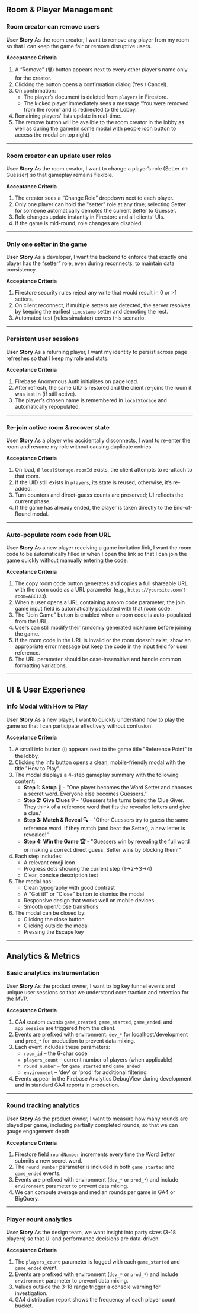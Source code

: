 ## Room & Player Management

### Room creator can remove users

**User Story**
As the room creator, I want to remove any player from my room so that I can keep the game fair or remove disruptive users.

**Acceptance Criteria**

1. A “Remove” (🗑️) button appears next to every other player’s name only for the creator.
2. Clicking the button opens a confirmation dialog (Yes / Cancel).
3. On confirmation:
   - The player’s document is deleted from `players` in Firestore.
   - The kicked player immediately sees a message “You were removed from the room” and is redirected to the Lobby.
4. Remaining players’ lists update in real-time.
5. The remove button will be availble to the room creator in the lobby as well as during the game(in some modal with people icon button to access the modal on top right)

---

### Room creator can update user roles

**User Story**
As the room creator, I want to change a player’s role (Setter ↔ Guesser) so that gameplay remains flexible.

**Acceptance Criteria**

1. The creator sees a “Change Role” dropdown next to each player.
2. Only one player can hold the "setter" role at any time; selecting Setter for someone automatically demotes the current Setter to Guesser.
3. Role changes update instantly in Firestore and all clients’ UIs.
4. If the game is mid-round, role changes are disabled.

---

### Only one setter in the game

**User Story**
As a developer, I want the backend to enforce that exactly one player has the “setter” role, even during reconnects, to maintain data consistency.

**Acceptance Criteria**

1. Firestore security rules reject any write that would result in 0 or >1 setters.
2. On client reconnect, if multiple setters are detected, the server resolves by keeping the earliest `timestamp` setter and demoting the rest.
3. Automated test (rules simulator) covers this scenario.

---

### Persistent user sessions

**User Story**
As a returning player, I want my identity to persist across page refreshes so that I keep my role and stats.

**Acceptance Criteria**

1. Firebase Anonymous Auth initialises on page load.
2. After refresh, the same UID is restored and the client re-joins the room it was last in (if still active).
3. The player’s chosen name is remembered in `localStorage` and automatically repopulated.

---

### Re-join active room & recover state

**User Story**
As a player who accidentally disconnects, I want to re-enter the room and resume my role without causing duplicate entries.

**Acceptance Criteria**

1. On load, if `localStorage.roomId` exists, the client attempts to re-attach to that room.
2. If the UID still exists in `players`, its state is reused; otherwise, it’s re-added.
3. Turn counters and direct-guess counts are preserved; UI reflects the current phase.
4. If the game has already ended, the player is taken directly to the End-of-Round modal.

---

### Auto-populate room code from URL

**User Story**
As a new player receiving a game invitation link, I want the room code to be automatically filled in when I open the link so that I can join the game quickly without manually entering the code.

**Acceptance Criteria**

1. The copy room code button generates and copies a full shareable URL with the room code as a URL parameter (e.g., `https://yoursite.com/?room=ABC123`).
2. When a user opens a URL containing a room code parameter, the join game input field is automatically populated with that room code.
3. The "Join Game" button is enabled when a room code is auto-populated from the URL.
4. Users can still modify their randomly generated nickname before joining the game.
5. If the room code in the URL is invalid or the room doesn't exist, show an appropriate error message but keep the code in the input field for user reference.
6. The URL parameter should be case-insensitive and handle common formatting variations.

---

## UI & User Experience

### Info Modal with How to Play

**User Story**
As a new player, I want to quickly understand how to play the game so that I can participate effectively without confusion.

**Acceptance Criteria**

1. A small info button (ℹ️) appears next to the game title "Reference Point" in the lobby.
2. Clicking the info button opens a clean, mobile-friendly modal with the title "How to Play".
3. The modal displays a 4-step gameplay summary with the following content:
   - **Step 1: Setup 🎯** - "One player becomes the Word Setter and chooses a secret word. Everyone else becomes Guessers."
   - **Step 2: Give Clues 💡** - "Guessers take turns being the Clue Giver. They think of a reference word that fits the revealed letters and give a clue."
   - **Step 3: Match & Reveal 🔍** - "Other Guessers try to guess the same reference word. If they match (and beat the Setter), a new letter is revealed!"
   - **Step 4: Win the Game 🏆** - "Guessers win by revealing the full word or making a correct direct guess. Setter wins by blocking them!"
4. Each step includes:
   - A relevant emoji icon
   - Progress dots showing the current step (1→2→3→4)
   - Clear, concise description text
5. The modal has:
   - Clean typography with good contrast
   - A "Got it!" or "Close" button to dismiss the modal
   - Responsive design that works well on mobile devices
   - Smooth open/close transitions
6. The modal can be closed by:
   - Clicking the close button
   - Clicking outside the modal
   - Pressing the Escape key

---

## Analytics & Metrics

### Basic analytics instrumentation

**User Story**
As the product owner, I want to log key funnel events and unique user sessions so that we understand core traction and retention for the MVP.

**Acceptance Criteria**

1. GA4 custom events `game_created`, `game_started`, `game_ended`, and `app_session` are triggered from the client.
2. Events are prefixed with environment: `dev_*` for localhost/development and `prod_*` for production to prevent data mixing.
3. Each event includes these parameters:
   - `room_id` – the 6-char code
   - `players_count` – current number of players (when applicable)
   - `round_number` – for `game_started` and `game_ended`
   - `environment` – 'dev' or 'prod' for additional filtering
4. Events appear in the Firebase Analytics DebugView during development and in standard GA4 reports in production.

---

### Round tracking analytics

**User Story**
As the product owner, I want to measure how many rounds are played per game, including partially completed rounds, so that we can gauge engagement depth.

**Acceptance Criteria**

1. Firestore field `roundNumber` increments every time the Word Setter submits a new secret word.
2. The `round_number` parameter is included in both `game_started` and `game_ended` events.
3. Events are prefixed with environment (`dev_*` or `prod_*`) and include `environment` parameter to prevent data mixing.
4. We can compute average and median rounds per game in GA4 or BigQuery.

---

### Player count analytics

**User Story**
As the design team, we want insight into party sizes (3-18 players) so that UI and performance decisions are data-driven.

**Acceptance Criteria**

1. The `players_count` parameter is logged with each `game_started` and `game_ended` event.
2. Events are prefixed with environment (`dev_*` or `prod_*`) and include `environment` parameter to prevent data mixing.
3. Values outside the 3-18 range trigger a console warning for investigation.
4. GA4 distribution report shows the frequency of each player count bucket.
